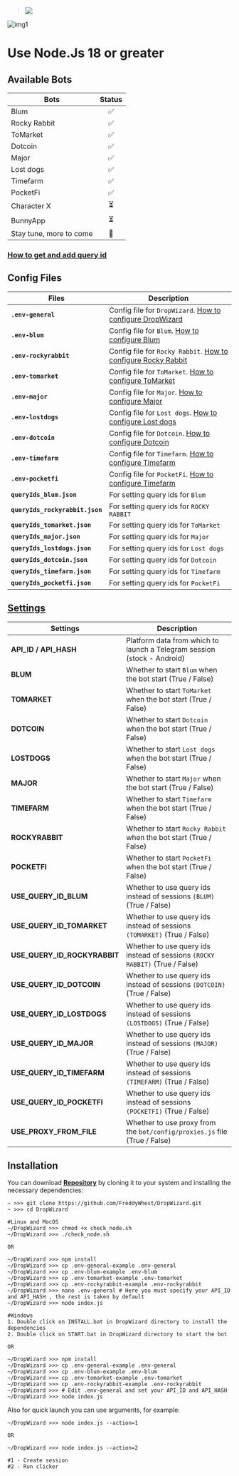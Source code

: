 > [<img src="https://img.shields.io/badge/Telegram-%40Me-orange">](https://t.me/roddyfred)

![img1](./.github/images/hero.png)

# Use Node.Js 18 or greater

## Available Bots

| Bots                    | Status |
| ----------------------- | :----: |
| Blum                    |   ✅   |
| Rocky Rabbit            |   ✅   |
| ToMarket                |   ✅   |
| Dotcoin                 |   ✅   |
| Major                   |   ✅   |
| Lost dogs               |   ✅   |
| Timefarm                |   ✅   |
| PocketFi                |   ✅   |
| Character X             |   ⏳   |
| BunnyApp                |   ⏳   |
| Stay tune, more to come |   👻   |

### [How to get and add query id](https://github.com/Freddywhest/DropWizard/blob/main/AddQueryId.md)

## Config Files

| Files                           | Description                                                                                                                        |
| ------------------------------- | ---------------------------------------------------------------------------------------------------------------------------------- |
| **`.env-general`**              | Config file for `DropWizard`. [How to configure DropWizard](#settings)                                                             |
| **`.env-blum`**                 | Config file for `Blum`. [How to configure Blum](https://github.com/Freddywhest/BlumBot/blob/main/README.md)                        |
| **`.env-rockyrabbit`**          | Config file for `Rocky Rabbit`. [How to configure Rocky Rabbit](https://github.com/Freddywhest/RockyRabbitBot/blob/main/README.md) |
| **`.env-tomarket`**             | Config file for `ToMarket`. [How to configure ToMarket](https://github.com/Freddywhest/ToMarketBot/blob/main/README.md)            |
| **`.env-major`**                | Config file for `Major`. [How to configure Major](https://github.com/Freddywhest/MajorBot/blob/main/README.md)                     |
| **`.env-lostdogs`**             | Config file for `Lost dogs`. [How to configure Lost dogs](https://github.com/Freddywhest/LostdogsBot/blob/main/README.md)          |
| **`.env-dotcoin`**              | Config file for `Dotcoin`. [How to configure Dotcoin](https://github.com/Freddywhest/DotcoinBot/blob/main/README.md)               |
| **`.env-timefarm`**             | Config file for `Timefarm`. [How to configure Timefarm](https://github.com/Freddywhest/TimefarmBot/blob/main/README.md)            |
| **`.env-pocketfi`**             | Config file for `PocketFi`. [How to configure Timefarm](https://github.com/Freddywhest/PocketFiBot/blob/main/README.md)            |
| **`queryIds_blum.json`**        | For setting query ids for `Blum`                                                                                                   |
| **`queryIds_rockyrabbit.json`** | For setting query ids for `ROCKY RABBIT`                                                                                           |
| **`queryIds_tomarket.json`**    | For setting query ids for `ToMarket`                                                                                               |
| **`queryIds_major.json`**       | For setting query ids for `Major`                                                                                                  |
| **`queryIds_lostdogs.json`**    | For setting query ids for `Lost dogs`                                                                                              |
| **`queryIds_dotcoin.json`**     | For setting query ids for `Dotcoin`                                                                                                |
| **`queryIds_timefarm.json`**    | For setting query ids for `Timefarm`                                                                                               |
| **`queryIds_pocketfi.json`**    | For setting query ids for `PocketFi`                                                                                               |

## [Settings](https://github.com/FreddyWhest/DropWizard/blob/main/.env-general-example)

| Settings                     | Description                                                                  |
| ---------------------------- | ---------------------------------------------------------------------------- |
| **API_ID / API_HASH**        | Platform data from which to launch a Telegram session (stock - Android)      |
| **BLUM**                     | Whether to start `Blum` when the bot start (True / False)                    |
| **TOMARKET**                 | Whether to start `ToMarket` when the bot start (True / False)                |
| **DOTCOIN**                  | Whether to start `Dotcoin` when the bot start (True / False)                 |
| **LOSTDOGS**                 | Whether to start `Lost dogs` when the bot start (True / False)               |
| **MAJOR**                    | Whether to start `Major` when the bot start (True / False)                   |
| **TIMEFARM**                 | Whether to start `Timefarm` when the bot start (True / False)                |
| **ROCKYRABBIT**              | Whether to start `Rocky Rabbit` when the bot start (True / False)            |
| **POCKETFI**                 | Whether to start `PocketFi` when the bot start (True / False)                |
| **USE_QUERY_ID_BLUM**        | Whether to use query ids instead of sessions `(BLUM)` (True / False)         |
| **USE_QUERY_ID_TOMARKET**    | Whether to use query ids instead of sessions `(TOMARKET)` (True / False)     |
| **USE_QUERY_ID_ROCKYRABBIT** | Whether to use query ids instead of sessions `(ROCKY RABBIT)` (True / False) |
| **USE_QUERY_ID_DOTCOIN**     | Whether to use query ids instead of sessions `(DOTCOIN)` (True / False)      |
| **USE_QUERY_ID_LOSTDOGS**    | Whether to use query ids instead of sessions `(LOSTDOGS)` (True / False)     |
| **USE_QUERY_ID_MAJOR**       | Whether to use query ids instead of sessions `(MAJOR)` (True / False)        |
| **USE_QUERY_ID_TIMEFARM**    | Whether to use query ids instead of sessions `(TIMEFARM)` (True / False)     |
| **USE_QUERY_ID_POCKETFI**    | Whether to use query ids instead of sessions `(POCKETFI)` (True / False)     |
| **USE_PROXY_FROM_FILE**      | Whether to use proxy from the `bot/config/proxies.js` file (True / False)    |

## Installation

You can download [**Repository**](https://github.com/FreddyWhest/DropWizard) by cloning it to your system and installing the necessary dependencies:

```shell
~ >>> git clone https://github.com/FreddyWhest/DropWizard.git
~ >>> cd DropWizard

#Linux and MocOS
~/DropWizard >>> chmod +x check_node.sh
~/DropWizard >>> ./check_node.sh

OR

~/DropWizard >>> npm install
~/DropWizard >>> cp .env-general-example .env-general
~/DropWizard >>> cp .env-blum-example .env-blum
~/DropWizard >>> cp .env-tomarket-example .env-tomarket
~/DropWizard >>> cp .env-rockyrabbit-example .env-rockyrabbit
~/DropWizard >>> nano .env-general # Here you must specify your API_ID and API_HASH , the rest is taken by default
~/DropWizard >>> node index.js

#Windows
1. Double click on INSTALL.bat in DropWizard directory to install the dependencies
2. Double click on START.bat in DropWizard directory to start the bot

OR

~/DropWizard >>> npm install
~/DropWizard >>> cp .env-general-example .env-general
~/DropWizard >>> cp .env-blum-example .env-blum
~/DropWizard >>> cp .env-tomarket-example .env-tomarket
~/DropWizard >>> cp .env-rockyrabbit-example .env-rockyrabbit
~/DropWizard >>> # Edit .env-general and set your API_ID and API_HASH
~/DropWizard >>> node index.js
```

Also for quick launch you can use arguments, for example:

```shell
~/DropWizard >>> node index.js --action=1

OR

~/DropWizard >>> node index.js --action=2

#1 - Create session
#2 - Run clicker
```
